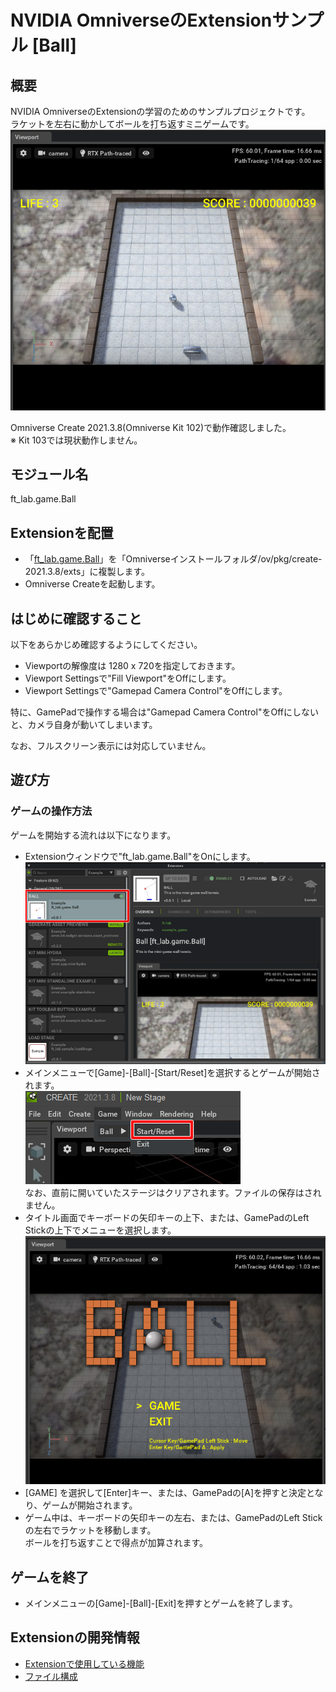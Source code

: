 # NVIDIA OmniverseのExtensionサンプル [Ball]

## 概要

NVIDIA OmniverseのExtensionの学習のためのサンプルプロジェクトです。     
ラケットを左右に動かしてボールを打ち返すミニゲームです。     
![ball_game.jpg](./doc/images/ball_game.jpg)    

Omniverse Create 2021.3.8(Omniverse Kit 102)で動作確認しました。    
※ Kit 103では現状動作しません。     

## モジュール名

ft_lab.game.Ball

## Extensionを配置

* 「[ft_lab.game.Ball](ft_lab.game.Ball)」を「Omniverseインストールフォルダ/ov/pkg/create-2021.3.8/exts」に複製します。       
* Omniverse Createを起動します。      

## はじめに確認すること

以下をあらかじめ確認するようにしてください。     

* Viewportの解像度は 1280 x 720を指定しておきます。     
* Viewport Settingsで"Fill Viewport"をOffにします。
* Viewport Settingsで"Gamepad Camera Control"をOffにします。

特に、GamePadで操作する場合は"Gamepad Camera Control"をOffにしないと、カメラ自身が動いてしまいます。     

なお、フルスクリーン表示には対応していません。     

## 遊び方

### ゲームの操作方法

ゲームを開始する流れは以下になります。      

* Extensionウィンドウで"ft_lab.game.Ball"をOnにします。    
![ball_run_01.jpg](./doc/images/ball_run_01.jpg)    
* メインメニューで[Game]-[Ball]-[Start/Reset]を選択するとゲームが開始されます。      
![ball_run_02.jpg](./doc/images/ball_run_02.jpg)    
なお、直前に開いていたステージはクリアされます。ファイルの保存はされません。     
* タイトル画面でキーボードの矢印キーの上下、または、GamePadのLeft Stickの上下でメニューを選択します。    
![ball_title.jpg](./doc/images/ball_title.jpg)    
* [GAME] を選択して[Enter]キー、または、GamePadの[A]を押すと決定となり、ゲームが開始されます。
* ゲーム中は、キーボードの矢印キーの左右、または、GamePadのLeft Stickの左右でラケットを移動します。      
ボールを打ち返すことで得点が加算されます。     

## ゲームを終了

* メインメニューの[Game]-[Ball]-[Exit]を押すとゲームを終了します。    

## Extensionの開発情報

* [Extensionで使用している機能](./doc/extension_00.md)
* [ファイル構成](./doc/extension_01.md)

